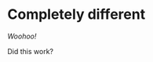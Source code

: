 ---
---
<html>
<head>
<title>And now for something</title>
</head>

<body>


Completely different
===================

*Woohoo!*

Did this work?

</body>
</html>